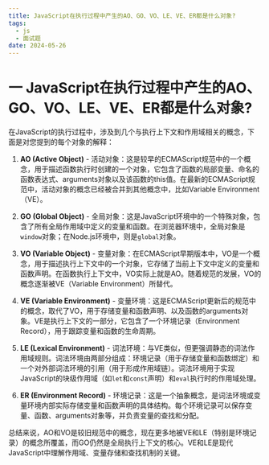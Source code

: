```yaml
---
title: JavaScript在执行过程中产生的AO、GO、VO、LE、VE、ER都是什么对象?
tags:
  - js
  - 面试题
date: 2024-05-26
---
```

# 一 JavaScript在执行过程中产生的AO、GO、VO、LE、VE、ER都是什么对象?

在JavaScript的执行过程中，涉及到几个与执行上下文和作用域相关的概念，下面是对您提到的每个对象的解释：

1. **AO (Active Object)** - 活动对象：这是较早的ECMAScript规范中的一个概念，用于描述函数执行时创建的一个对象，它包含了函数的局部变量、命名的函数表达式、arguments对象以及该函数的this值。在最新的ECMAScript规范中，活动对象的概念已经被合并到其他概念中，比如Variable Environment（VE）。
    
2. **GO (Global Object)** - 全局对象：这是JavaScript环境中的一个特殊对象，包含了所有全局作用域中定义的变量和函数。在浏览器环境中，全局对象是`window`对象；在Node.js环境中，则是`global`对象。
    
3. **VO (Variable Object)** - 变量对象：在ECMAScript早期版本中，VO是一个概念，用于描述执行上下文中的一个对象，它存储了当前上下文中定义的变量和函数声明。在函数执行上下文中，VO实际上就是AO。随着规范的发展，VO的概念逐渐被VE（Variable Environment）所替代。
    
4. **VE (Variable Environment)** - 变量环境：这是ECMAScript更新后的规范中的概念，取代了VO，用于存储变量和函数声明、以及函数的arguments对象。VE是执行上下文的一部分，它包含了一个环境记录（Environment Record），用于跟踪变量和函数的生命周期。
    
5. **LE (Lexical Environment)** - 词法环境：与VE类似，但更强调静态的词法作用域规则。词法环境由两部分组成：环境记录（用于存储变量和函数绑定）和一个对外部词法环境的引用（用于形成作用域链）。词法环境用于实现JavaScript的块级作用域（如`let`和`const`声明）和`eval`执行时的作用域处理。
    
6. **ER (Environment Record)** - 环境记录：这是一个抽象概念，是词法环境或变量环境内部实际存储变量和函数声明的具体结构。每个环境记录可以保存变量、函数、arguments对象等，并负责变量的查找和分配。
    

总结来说，AO和VO是较旧规范中的概念，现在更多地被VE和LE（特别是环境记录）的概念所覆盖，而GO仍然是全局执行上下文的核心。VE和LE是现代JavaScript中理解作用域、变量存储和查找机制的关键。

